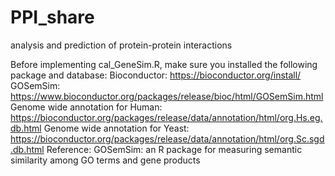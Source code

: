 # PPI_share
 analysis and prediction of protein-protein interactions

Before implementing cal_GeneSim.R, make sure you installed the following package and database:
Bioconductor: https://bioconductor.org/install/
GOSemSim: https://www.bioconductor.org/packages/release/bioc/html/GOSemSim.html
Genome wide annotation for Human: https://bioconductor.org/packages/release/data/annotation/html/org.Hs.eg.db.html
Genome wide annotation for Yeast: https://bioconductor.org/packages/release/data/annotation/html/org.Sc.sgd.db.html
Reference: GOSemSim: an R package for measuring semantic similarity among GO terms and gene products